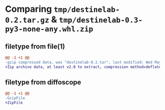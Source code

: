 # Comparing `tmp/destinelab-0.2.tar.gz` & `tmp/destinelab-0.3-py3-none-any.whl.zip`

## filetype from file(1)

```diff
@@ -1 +1 @@
-gzip compressed data, was "destinelab-0.2.tar", last modified: Wed May  8 09:10:04 2024, max compression
+Zip archive data, at least v2.0 to extract, compression method=deflate
```

## filetype from diffoscope

```diff
@@ -1 +1 @@
-GzipFile
+ZipFile
```

